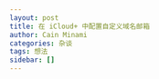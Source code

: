 ```yaml
---
layout: post
title: 在 iCloud+ 中配置自定义域名邮箱
author: Cain Minami
categories: 杂谈
tags: 想法
sidebar: []
---
```


